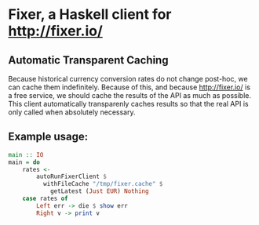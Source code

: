# Fixer, a Haskell client for http://fixer.io/

## Automatic Transparent Caching

Because historical currency conversion rates do not change post-hoc,
we can cache them indefinitely.
Because of this, and because http://fixer.io/ is a free service,
we should cache the results of the API as much as possible.
This client automatically transparenly caches results so that the real
API is only called when absolutely necessary.

## Example usage:

``` Haskell
main :: IO
main = do
    rates <-
        autoRunFixerClient $
          withFileCache "/tmp/fixer.cache" $
            getLatest (Just EUR) Nothing
    case rates of
        Left err -> die $ show err
        Right v -> print v
```
